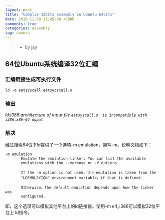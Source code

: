 ```yaml
---
layout: post
title: "Complie 32bits assembly on Ubuntu 64bits"
date: 2018-11-30 11:45:00 +0800
comments: true
categories: assembly
tag: ubuntu
---
```

<!-- more -->
> - by jay
## 64位Ubuntu系统编译32位汇编
### 汇编链接生成可执行文件

    ld -o eatsyscall eatsycscall.o

### 输出

*ld:i386 architecture of input file `eatsyscall.o' is incompatible with
i386:x86-64 ouput`*

### 解决
经过搜索64位下ld提供了一个选项-m emulation，简写-m。说明文档如下：

    -m emulation
           Emulate the emulation linker. You can list the available
           emulations with the --verbose or -V options.

           If the -m option is not used，the emulation is taken from the
           "LDEMULSYION" environment variable，if that is defined.

           Otherwise，the default emulation depends upon how the linker was
           configured.
即，这个选项可以模拟其他平台上的ld链接器。使用-m elf_i386可以模拟32位平台上
ld指令。
